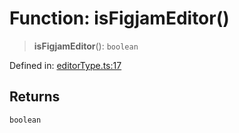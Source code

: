 # Function: isFigjamEditor()

> **isFigjamEditor**(): `boolean`

Defined in: [editorType.ts:17](https://github.com/vernak2539/figma-plugin-helpers/blob/1270ee34f85c5a51a13d2d027b371cc1f39f155b/src/editorType.ts#L17)

## Returns

`boolean`
